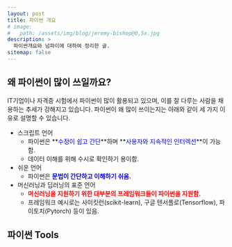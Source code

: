 ```yaml
---
layout: post
title: 파이썬 개요
# image: 
#   path: /assets/img/blog/jeremy-bishop@0,5x.jpg
description: >
  파이썬개요와 넘파이에 대하여 정리한 글.
sitemap: false
---
```


<!-- Version 9 is the most complete version of Hydejack yet.
{:.lead}

[Modernized](#linking-in-style) [design](#whats-in-the-cards), [big headlines](#ready-for-the-big-screen), big new features: [Built-In Search](#built-in-search), [Sticky Table of Contents](#sticky-table-of-contents), and [Auto-Hiding Navbar](#auto-hiding-navbar). That [and more](#and-much-more) is Hydejack 9.

- Table of Contents
{:toc .large-only} -->

## 왜 파이썬이 많이 쓰일까요?

IT기업이나 자격증 시험에서 파이썬이 많이 활용되고 있으며, 이를 잘 다루는 사람을 채용하는 추세가 강해지고 있습니다. 파이썬이 왜 많이 쓰이는지는 
아래와 같이 세 가지 이유로 설명할 수 있습니다.
- 스크립트 언어
  - 파이썬은 **<span style='color:blue'>수정이 쉽고 간단</span>**하며 **<span style='color:blue'>사용자와 지속적인 인터렉션</span>**이 가능함.
  - 데이터 이해를 위해 수시로 확인하기 용이함.
- 쉬운 언어
  - 파이썬은 **<span style='color:blue'>문법이 간단하고 이해하기 쉬움.</span>**
- 머신러닝과 딥러닝의 표준 언어
  - **<span style='color:red'>머신러닝을 지원하기 위한 대부분의 프레임워크들이 파이썬을 지원함.</span>**
  - 프레임워크 예시로는 사이킷런(scikit-learn), 구글 텐서플로(Tensorflow), 파이토치(Pytorch) 등이 있음.

## 파이썬 Tools

